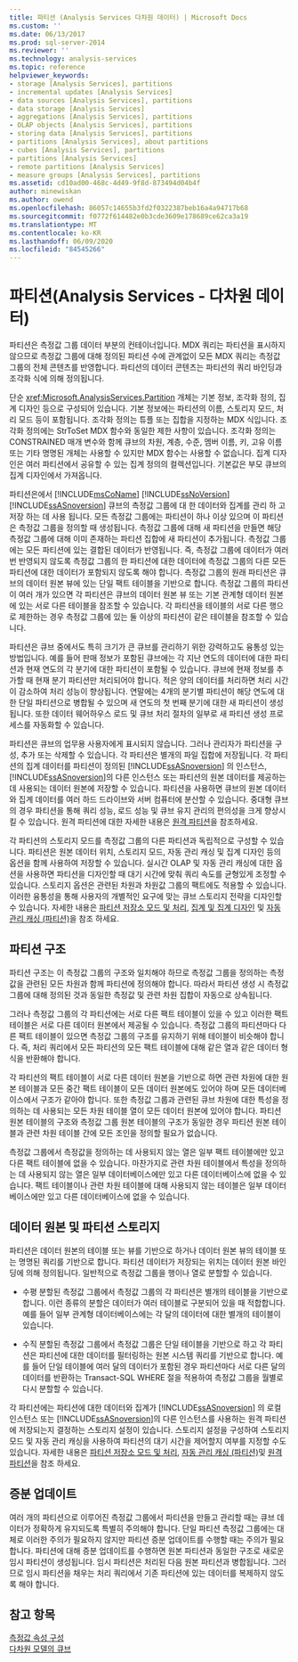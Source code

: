 ```yaml
---
title: 파티션 (Analysis Services 다차원 데이터) | Microsoft Docs
ms.custom: ''
ms.date: 06/13/2017
ms.prod: sql-server-2014
ms.reviewer: ''
ms.technology: analysis-services
ms.topic: reference
helpviewer_keywords:
- storage [Analysis Services], partitions
- incremental updates [Analysis Services]
- data sources [Analysis Services], partitions
- data storage [Analysis Services]
- aggregations [Analysis Services], partitions
- OLAP objects [Analysis Services], partitions
- storing data [Analysis Services], partitions
- partitions [Analysis Services], about partitions
- cubes [Analysis Services], partitions
- partitions [Analysis Services]
- remote partitions [Analysis Services]
- measure groups [Analysis Services], partitions
ms.assetid: cd10ad00-468c-4d49-9f8d-873494d04b4f
author: minewiskan
ms.author: owend
ms.openlocfilehash: 86057c14655b3fd2f0322387beb16a4a94717b68
ms.sourcegitcommit: f0772f614482e0b3cde3609e178689ce62ca3a19
ms.translationtype: MT
ms.contentlocale: ko-KR
ms.lasthandoff: 06/09/2020
ms.locfileid: "84545266"
---
```

# <a name="partitions-analysis-services---multidimensional-data"></a>파티션(Analysis Services - 다차원 데이터)
  파티션은 측정값 그룹 데이터 부분의 컨테이너입니다. MDX 쿼리는 파티션을 표시하지 않으므로 측정값 그룹에 대해 정의된 파티션 수에 관계없이 모든 MDX 쿼리는 측정값 그룹의 전체 콘텐츠를 반영합니다. 파티션의 데이터 콘텐츠는 파티션의 쿼리 바인딩과 조각화 식에 의해 정의됩니다.  
  
 단순 <xref:Microsoft.AnalysisServices.Partition> 개체는 기본 정보, 조각화 정의, 집계 디자인 등으로 구성되어 있습니다. 기본 정보에는 파티션의 이름, 스토리지 모드, 처리 모드 등이 포함됩니다. 조각화 정의는 튜플 또는 집합을 지정하는 MDX 식입니다. 조각화 정의에는 StrToSet MDX 함수와 동일한 제한 사항이 있습니다. 조각화 정의는 CONSTRAINED 매개 변수와 함께 큐브의 차원, 계층, 수준, 멤버 이름, 키, 고유 이름 또는 기타 명명된 개체는 사용할 수 있지만 MDX 함수는 사용할 수 없습니다. 집계 디자인은 여러 파티션에서 공유할 수 있는 집계 정의의 컬렉션입니다. 기본값은 부모 큐브의 집계 디자인에서 가져옵니다.  
  
 파티션은에서 [!INCLUDE[msCoName](../../includes/msconame-md.md)] [!INCLUDE[ssNoVersion](../../includes/ssnoversion-md.md)] [!INCLUDE[ssASnoversion](../../includes/ssasnoversion-md.md)] 큐브의 측정값 그룹에 대 한 데이터와 집계를 관리 하 고 저장 하는 데 사용 됩니다. 모든 측정값 그룹에는 파티션이 하나 이상 있으며 이 파티션은 측정값 그룹을 정의할 때 생성됩니다. 측정값 그룹에 대해 새 파티션을 만들면 해당 측정값 그룹에 대해 이미 존재하는 파티션 집합에 새 파티션이 추가됩니다. 측정값 그룹에는 모든 파티션에 있는 결합된 데이터가 반영됩니다. 즉, 측정값 그룹에 데이터가 여러 번 반영되지 않도록 측정값 그룹의 한 파티션에 대한 데이터에 측정값 그룹의 다른 모든 파티션에 대한 데이터가 포함되지 않도록 해야 합니다. 측정값 그룹의 원래 파티션은 큐브의 데이터 원본 뷰에 있는 단일 팩트 테이블을 기반으로 합니다. 측정값 그룹의 파티션이 여러 개가 있으면 각 파티션은 큐브의 데이터 원본 뷰 또는 기본 관계형 데이터 원본에 있는 서로 다른 테이블을 참조할 수 있습니다. 각 파티션을 테이블의 서로 다른 행으로 제한하는 경우 측정값 그룹에 있는 둘 이상의 파티션이 같은 테이블을 참조할 수 있습니다.  
  
 파티션은 큐브 중에서도 특히 크기가 큰 큐브를 관리하기 위한 강력하고도 융통성 있는 방법입니다. 예를 들어 판매 정보가 포함된 큐브에는 각 지난 연도의 데이터에 대한 파티션과 현재 연도의 각 분기에 대한 파티션이 포함될 수 있습니다. 큐브에 현재 정보를 추가할 때 현재 분기 파티션만 처리되어야 합니다. 적은 양의 데이터를 처리하면 처리 시간이 감소하여 처리 성능이 향상됩니다. 연말에는 4개의 분기별 파티션이 해당 연도에 대한 단일 파티션으로 병합될 수 있으며 새 연도의 첫 번째 분기에 대한 새 파티션이 생성됩니다. 또한 데이터 웨어하우스 로드 및 큐브 처리 절차의 일부로 새 파티션 생성 프로세스를 자동화할 수 있습니다.  
  
 파티션은 큐브의 업무용 사용자에게 표시되지 않습니다. 그러나 관리자가 파티션을 구성, 추가 또는 삭제할 수 있습니다. 각 파티션은 별개의 파일 집합에 저장됩니다. 각 파티션의 집계 데이터를 파티션이 정의된 [!INCLUDE[ssASnoversion](../../includes/ssasnoversion-md.md)] 의 인스턴스, [!INCLUDE[ssASnoversion](../../includes/ssasnoversion-md.md)]의 다른 인스턴스 또는 파티션의 원본 데이터를 제공하는 데 사용되는 데이터 원본에 저장할 수 있습니다. 파티션을 사용하면 큐브의 원본 데이터와 집계 데이터를 여러 하드 드라이브와 서버 컴퓨터에 분산할 수 있습니다. 중대형 큐브의 경우 파티션을 통해 쿼리 성능, 로드 성능 및 큐브 유지 관리의 편의성을 크게 향상시킬 수 있습니다. 원격 파티션에 대한 자세한 내용은 [원격 파티션](partitions-remote-partitions.md)을 참조하세요.  
  
 각 파티션의 스토리지 모드를 측정값 그룹의 다른 파티션과 독립적으로 구성할 수 있습니다. 파티션은 원본 데이터 위치, 스토리지 모드, 자동 관리 캐싱 및 집계 디자인 등의 옵션을 함께 사용하여 저장할 수 있습니다. 실시간 OLAP 및 자동 관리 캐싱에 대한 옵션을 사용하면 파티션을 디자인할 때 대기 시간에 맞춰 쿼리 속도를 균형있게 조정할 수 있습니다. 스토리지 옵션은 관련된 차원과 차원값 그룹의 팩트에도 적용할 수 있습니다. 이러한 융통성을 통해 사용자의 개별적인 요구에 맞는 큐브 스토리지 전략을 디자인할 수 있습니다. 자세한 내용은 [파티션 저장소 모드 및 처리](partitions-partition-storage-modes-and-processing.md), [집계 및 집계 디자인](aggregations-and-aggregation-designs.md) 및 [자동 관리 캐싱 &#40;파티션&#41;](partitions-proactive-caching.md)을 참조 하세요.  
  
## <a name="partition-structure"></a>파티션 구조  
 파티션 구조는 이 측정값 그룹의 구조와 일치해야 하므로 측정값 그룹을 정의하는 측정값을 관련된 모든 차원과 함께 파티션에 정의해야 합니다. 따라서 파티션 생성 시 측정값 그룹에 대해 정의된 것과 동일한 측정값 및 관련 차원 집합이 자동으로 상속됩니다.  
  
 그러나 측정값 그룹의 각 파티션에는 서로 다른 팩트 테이블이 있을 수 있고 이러한 팩트 테이블은 서로 다른 데이터 원본에서 제공될 수 있습니다. 측정값 그룹의 파티션마다 다른 팩트 테이블이 있으면 측정값 그룹의 구조를 유지하기 위해 테이블이 비슷해야 합니다. 즉, 처리 쿼리에서 모든 파티션의 모든 팩트 테이블에 대해 같은 열과 같은 데이터 형식을 반환해야 합니다.  
  
 각 파티션의 팩트 테이블이 서로 다른 데이터 원본을 기반으로 하면 관련 차원에 대한 원본 테이블과 모든 중간 팩트 테이블이 모든 데이터 원본에도 있어야 하며 모든 데이터베이스에서 구조가 같아야 합니다. 또한 측정값 그룹과 관련된 큐브 차원에 대한 특성을 정의하는 데 사용되는 모든 차원 테이블 열이 모든 데이터 원본에 있어야 합니다. 파티션 원본 테이블의 구조와 측정값 그룹 원본 테이블의 구조가 동일한 경우 파티션 원본 테이블과 관련 차원 테이블 간에 모든 조인을 정의할 필요가 없습니다.  
  
 측정값 그룹에서 측정값을 정의하는 데 사용되지 않는 열은 일부 팩트 테이블에만 있고 다른 팩트 테이블에 없을 수 있습니다. 마찬가지로 관련 차원 테이블에서 특성을 정의하는 데 사용되지 않는 열은 일부 데이터베이스에만 있고 다른 데이터베이스에 없을 수 있습니다. 팩트 테이블이나 관련 차원 테이블에 대해 사용되지 않는 테이블은 일부 데이터베이스에만 있고 다른 데이터베이스에 없을 수 있습니다.  
  
## <a name="data-sources-and-partition-storage"></a>데이터 원본 및 파티션 스토리지  
 파티션은 데이터 원본의 테이블 또는 뷰를 기반으로 하거나 데이터 원본 뷰의 테이블 또는 명명된 쿼리를 기반으로 합니다. 파티션 데이터가 저장되는 위치는 데이터 원본 바인딩에 의해 정의됩니다. 일반적으로 측정값 그룹을 행이나 열로 분할할 수 있습니다.  
  
-   수평 분할된 측정값 그룹에서 측정값 그룹의 각 파티션은 별개의 테이블을 기반으로 합니다. 이런 종류의 분할은 데이터가 여러 테이블로 구분되어 있을 때 적합합니다. 예를 들어 일부 관계형 데이터베이스에는 각 달의 데이터에 대한 별개의 테이블이 있습니다.  
  
-   수직 분할된 측정값 그룹에서 측정값 그룹은 단일 테이블을 기반으로 하고 각 파티션은 파티션에 대한 데이터를 필터링하는 원본 시스템 쿼리를 기반으로 합니다. 예를 들어 단일 테이블에 여러 달의 데이터가 포함된 경우 파티션마다 서로 다른 달의 데이터를 반환하는 Transact-SQL WHERE 절을 적용하여 측정값 그룹을 월별로 다시 분할할 수 있습니다.  
  
 각 파티션에는 파티션에 대한 데이터와 집계가 [!INCLUDE[ssASnoversion](../../includes/ssasnoversion-md.md)] 의 로컬 인스턴스 또는 [!INCLUDE[ssASnoversion](../../includes/ssasnoversion-md.md)]의 다른 인스턴스를 사용하는 원격 파티션에 저장되는지 결정하는 스토리지 설정이 있습니다. 스토리지 설정을 구성하여 스토리지 모드 및 자동 관리 캐싱을 사용하여 파티션의 대기 시간을 제어할지 여부를 지정할 수도 있습니다. 자세한 내용은 [파티션 저장소 모드 및 처리](partitions-partition-storage-modes-and-processing.md), [자동 관리 캐싱 &#40;파티션&#41;](partitions-proactive-caching.md)및 [원격 파티션](partitions-remote-partitions.md)을 참조 하세요.  
  
## <a name="incremental-updates"></a>증분 업데이트  
 여러 개의 파티션으로 이루어진 측정값 그룹에서 파티션을 만들고 관리할 때는 큐브 데이터가 정확하게 유지되도록 특별히 주의해야 합니다. 단일 파티션 측정값 그룹에는 대체로 이러한 주의가 필요하지 않지만 파티션 증분 업데이트를 수행할 때는 주의가 필요합니다. 파티션에 대해 증분 업데이트를 수행하면 원본 파티션과 동일한 구조로 새로운 임시 파티션이 생성됩니다. 임시 파티션은 처리된 다음 원본 파티션과 병합됩니다. 그러므로 임시 파티션을 채우는 처리 쿼리에서 기존 파티션에 있는 데이터를 복제하지 않도록 해야 합니다.  
  
## <a name="see-also"></a>참고 항목  
 [측정값 속성 구성](../multidimensional-models/configure-measure-properties.md)   
 [다차원 모델의 큐브](../multidimensional-models/cubes-in-multidimensional-models.md)  
  
  
